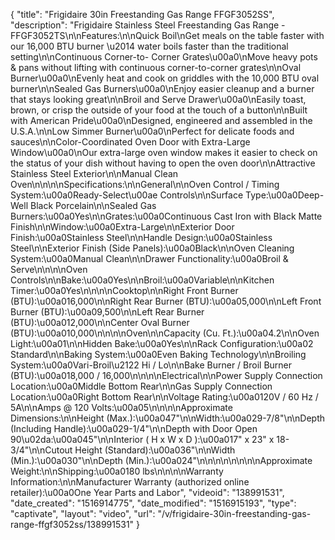{
    "title": "Frigidaire 30in Freestanding Gas Range FFGF3052SS",
    "description": "Frigidaire Stainless Steel Freestanding Gas Range - FFGF3052TS\n\nFeatures:\n\nQuick Boil\nGet meals on the table faster with our 16,000 BTU burner \u2014 water boils faster than the traditional setting\n\nContinuous Corner-to- Corner Grates\u00a0\nMove heavy pots & pans without lifting with continuous corner-to-corner grates\n\nOval Burner\u00a0\nEvenly heat and cook on griddles with the 10,000 BTU oval burner\n\nSealed Gas Burners\u00a0\nEnjoy easier cleanup and a burner that stays looking great\n\nBroil and Serve Drawer\u00a0\nEasily toast, brown, or crisp the outside of your food at the touch of a button\n\nBuilt with American Pride\u00a0\nDesigned, engineered and assembled in the U.S.A.\n\nLow Simmer Burner\u00a0\nPerfect for delicate foods and sauces\n\nColor-Coordinated Oven Door with Extra-Large Window\u00a0\nOur extra-large oven window makes it easier to check on the status of your dish without having to open the oven door\n\nAttractive Stainless Steel Exterior\n\nManual Clean Oven\n\n\n\nSpecifications:\n\nGeneral\n\nOven Control \/ Timing System:\u00a0Ready-Select\u00ae Controls\n\nSurface Type:\u00a0Deep-Well Black Porcelain\n\nSealed Gas Burners:\u00a0Yes\n\nGrates:\u00a0Continuous Cast Iron with Black Matte Finish\n\nWindow:\u00a0Extra-Large\n\nExterior Door Finish:\u00a0Stainless Steel\n\nHandle Design:\u00a0Stainless Steel\n\nExterior Finish (Side Panels):\u00a0Black\n\nOven Cleaning System:\u00a0Manual Clean\n\nDrawer Functionality:\u00a0Broil & Serve\n\n\n\nOven Controls\n\nBake:\u00a0Yes\n\nBroil:\u00a0Variable\n\nKitchen Timer:\u00a0Yes\n\n\n\nCooktop\n\nRight Front Burner (BTU):\u00a016,000\n\nRight Rear Burner (BTU):\u00a05,000\n\nLeft Front Burner (BTU):\u00a09,500\n\nLeft Rear Burner (BTU):\u00a012,000\n\nCenter Oval Burner (BTU):\u00a010,000\n\n\n\nOven\n\nCapacity (Cu. Ft.):\u00a04.2\n\nOven Light:\u00a01\n\nHidden Bake:\u00a0Yes\n\nRack Configuration:\u00a02 Standard\n\nBaking System:\u00a0Even Baking Technology\n\nBroiling System:\u00a0Vari-Broil\u2122 Hi \/ Lo\n\nBake Burner \/ Broil Burner (BTU):\u00a018,000 \/ 16,000\n\n\n\nElectrical\n\nPower Supply Connection Location:\u00a0Middle Bottom Rear\n\nGas Supply Connection Location:\u00a0Right Bottom Rear\n\nVoltage Rating:\u00a0120V \/ 60 Hz \/ 5A\n\nAmps @ 120 Volts:\u00a05\n\n\n\nApproximate Dimensions:\n\nHeight (Max.):\u00a047\"\n\nWidth:\u00a029-7\/8\"\n\nDepth (Including Handle):\u00a029-1\/4\"\n\nDepth with Door Open 90\u02da:\u00a045\"\n\nInterior ( H x W x D ):\u00a017\" x 23\" x 18-3\/4\"\n\nCutout Height (Standard):\u00a036\"\n\nWidth (Min.):\u00a030\"\n\nDepth (Min.):\u00a024\"\n\n\n\n\n\n\n\nApproximate Weight:\n\nShipping:\u00a0180 lbs\n\n\n\nWarranty Information:\n\nManufacturer Warranty (authorized online retailer):\u00a0One Year Parts and Labor",
    "videoid": "138991531",
    "date_created": "1516914775",
    "date_modified": "1516915193",
    "type": "captivate",
    "layout": "video",
    "url": "\/v\/frigidaire-30in-freestanding-gas-range-ffgf3052ss\/138991531"
}